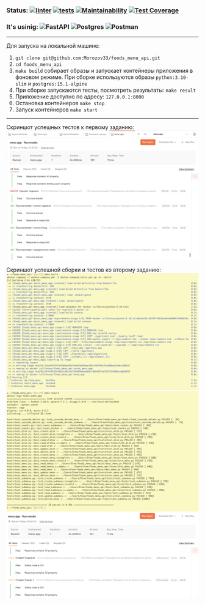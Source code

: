 ### Status: [![linter](https://github.com/Morozov33/foods_menu_api/actions/workflows/linter.yml/badge.svg)](https://github.com/Morozov33/foods_menu_api/actions/workflows/linter.yml)  [![tests](https://github.com/Morozov33/foods_menu_api/actions/workflows/tests.yml/badge.svg)](https://github.com/Morozov33/foods_menu_api/actions/workflows/tests.yml)  [![Maintainability](https://api.codeclimate.com/v1/badges/a01595bc13c6dadfd0ad/maintainability)](https://codeclimate.com/github/Morozov33/foods_menu_api/maintainability)  [![Test Coverage](https://api.codeclimate.com/v1/badges/a01595bc13c6dadfd0ad/test_coverage)](https://codeclimate.com/github/Morozov33/foods_menu_api/test_coverage)
### It's usinig: ![FastAPI](https://img.shields.io/badge/FastAPI-005571?style=for-the-badge&logo=fastapi)  ![Postgres](https://img.shields.io/badge/postgres-%23316192.svg?style=for-the-badge&logo=postgresql&logoColor=white)  ![Postman](https://img.shields.io/badge/Postman-FF6C37?style=for-the-badge&logo=postman&logoColor=white)
----
Для запуска на локальной машине:
1. `git clone git@github.com:Morozov33/foods_menu_api.git`
2. `cd foods_menu_api`
3. `make build` собирает образы и запускает контейнеры приложения в фоновом режиме. При сборке используются образы `python:3.10-slim` и `postgres:15.1-alpine`
4. При сборке запускаются тесты, посмотреть результаты: `make result`
5. Приложение доступно по адресу: `127.0.0.1:8000`
6. Остановка контейнеров `make stop`
7. Запуск контейнеров `make start`
----
Скриншот успешных тестов к первому заданию:
![First test](https://github.com/Morozov33/foods_menu_api/blob/32cbc7212700602e4a10141b0a4daa5b890400c8/screnshoots/first_test_15-01-23.png)  

Скриншот успешной сборки и тестов кo второму заданию:
![Build](https://github.com/Morozov33/foods_menu_api/blob/7c9659944bd61ee9f60a39410a5acfa8c679a7ae/screnshoots/build-21-01-23.png)
![Second_test](https://github.com/Morozov33/foods_menu_api/blob/7c9659944bd61ee9f60a39410a5acfa8c679a7ae/screnshoots/second_test_21-01-23.png)
![Second_test_postman](https://github.com/Morozov33/foods_menu_api/blob/7c9659944bd61ee9f60a39410a5acfa8c679a7ae/screnshoots/second_test_postman_21-01-23.png)
